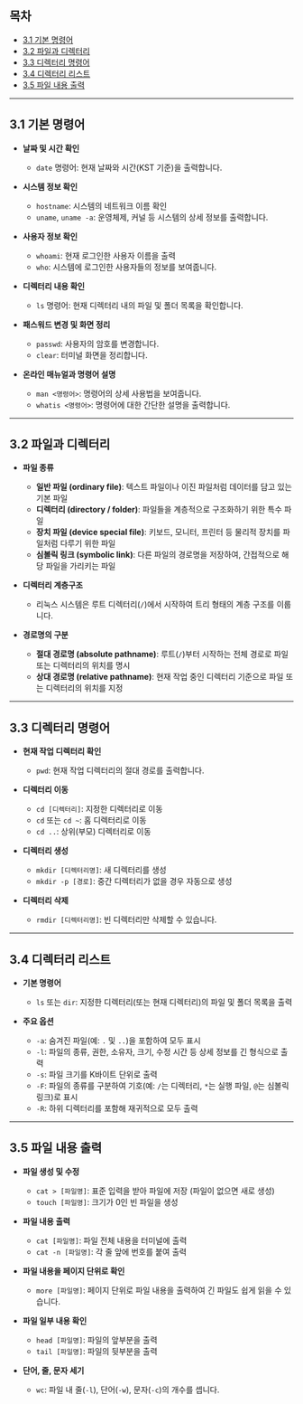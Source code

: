 ## 목차
- [3.1 기본 명령어](#31-기본-명령어)
- [3.2 파일과 디렉터리](#32-파일과-디렉터리)
- [3.3 디렉터리 명령어](#33-디렉터리-명령어)
- [3.4 디렉터리 리스트](#34-디렉터리-리스트)
- [3.5 파일 내용 출력](#35-파일-내용-출력)

---

## 3.1 기본 명령어

- **날짜 및 시간 확인**  
  - `date` 명령어: 현재 날짜와 시간(KST 기준)을 출력합니다.

- **시스템 정보 확인**  
  - `hostname`: 시스템의 네트워크 이름 확인  
  - `uname`, `uname -a`: 운영체제, 커널 등 시스템의 상세 정보를 출력합니다.

- **사용자 정보 확인**  
  - `whoami`: 현재 로그인한 사용자 이름을 출력  
  - `who`: 시스템에 로그인한 사용자들의 정보를 보여줍니다.

- **디렉터리 내용 확인**  
  - `ls` 명령어: 현재 디렉터리 내의 파일 및 폴더 목록을 확인합니다.

- **패스워드 변경 및 화면 정리**  
  - `passwd`: 사용자의 암호를 변경합니다.  
  - `clear`: 터미널 화면을 정리합니다.

- **온라인 매뉴얼과 명령어 설명**  
  - `man <명령어>`: 명령어의 상세 사용법을 보여줍니다.  
  - `whatis <명령어>`: 명령어에 대한 간단한 설명을 출력합니다.

---

## 3.2 파일과 디렉터리

- **파일 종류**  
  - **일반 파일 (ordinary file)**: 텍스트 파일이나 이진 파일처럼 데이터를 담고 있는 기본 파일  
  - **디렉터리 (directory / folder)**: 파일들을 계층적으로 구조화하기 위한 특수 파일  
  - **장치 파일 (device special file)**: 키보드, 모니터, 프린터 등 물리적 장치를 파일처럼 다루기 위한 파일  
  - **심볼릭 링크 (symbolic link)**: 다른 파일의 경로명을 저장하여, 간접적으로 해당 파일을 가리키는 파일

- **디렉터리 계층구조**  
  - 리눅스 시스템은 루트 디렉터리(`/`)에서 시작하여 트리 형태의 계층 구조를 이룹니다.

- **경로명의 구분**  
  - **절대 경로명 (absolute pathname)**: 루트(`/`)부터 시작하는 전체 경로로 파일 또는 디렉터리의 위치를 명시  
  - **상대 경로명 (relative pathname)**: 현재 작업 중인 디렉터리 기준으로 파일 또는 디렉터리의 위치를 지정

---

## 3.3 디렉터리 명령어

- **현재 작업 디렉터리 확인**  
  - `pwd`: 현재 작업 디렉터리의 절대 경로를 출력합니다.

- **디렉터리 이동**  
  - `cd [디렉터리]`: 지정한 디렉터리로 이동  
  - `cd` 또는 `cd ~`: 홈 디렉터리로 이동  
  - `cd ..`: 상위(부모) 디렉터리로 이동

- **디렉터리 생성**  
  - `mkdir [디렉터리명]`: 새 디렉터리를 생성  
  - `mkdir -p [경로]`: 중간 디렉터리가 없을 경우 자동으로 생성

- **디렉터리 삭제**  
  - `rmdir [디렉터리명]`: 빈 디렉터리만 삭제할 수 있습니다.

---

## 3.4 디렉터리 리스트


- **기본 명령어**  
  - `ls` 또는 `dir`: 지정한 디렉터리(또는 현재 디렉터리)의 파일 및 폴더 목록을 출력

- **주요 옵션**  
  - `-a`: 숨겨진 파일(예: `.` 및 `..`)을 포함하여 모두 표시  
  - `-l`: 파일의 종류, 권한, 소유자, 크기, 수정 시간 등 상세 정보를 긴 형식으로 출력  
  - `-s`: 파일 크기를 K바이트 단위로 출력  
  - `-F`: 파일의 종류를 구분하여 기호(예: `/`는 디렉터리, `*`는 실행 파일, `@`는 심볼릭 링크)로 표시  
  - `-R`: 하위 디렉터리를 포함해 재귀적으로 모두 출력

---

## 3.5 파일 내용 출력

- **파일 생성 및 수정**  
  - `cat > [파일명]`: 표준 입력을 받아 파일에 저장 (파일이 없으면 새로 생성)  
  - `touch [파일명]`: 크기가 0인 빈 파일을 생성

- **파일 내용 출력**  
  - `cat [파일명]`: 파일 전체 내용을 터미널에 출력  
  - `cat -n [파일명]`: 각 줄 앞에 번호를 붙여 출력

- **파일 내용을 페이지 단위로 확인**  
  - `more [파일명]`: 페이지 단위로 파일 내용을 출력하여 긴 파일도 쉽게 읽을 수 있습니다.

- **파일 일부 내용 확인**  
  - `head [파일명]`: 파일의 앞부분을 출력  
  - `tail [파일명]`: 파일의 뒷부분을 출력

- **단어, 줄, 문자 세기**  
  - `wc`: 파일 내 줄(`-l`), 단어(`-w`), 문자(`-c`)의 개수를 셉니다.
